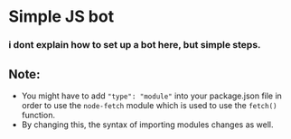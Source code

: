 # Simple JS bot
### i dont explain how to set up a bot here, but simple steps.

## Note:
- You might have to add `"type": "module"` into your package.json file in order to use the `node-fetch` module which is used to use the `fetch()` function.
- By changing this, the syntax of importing modules changes as well.
